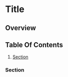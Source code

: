 [//]: # (DEFAULT TEMPLATE, Used if no others match)

[//]: # (Remove Comments when you are done)
[//]: # (What is this?)

# Title

[//]: # (Additional Information on the topic goes here)

[//]: # (What will you learn)
[//]: # (Optional)

## Overview

[//]: # (Internal navigation)
[//]: # (Navigational links may have a short description after them separated by a `-`)

## Table Of Contents

1. [Section](#section)

[//]: # (Fill As many of these as you need. Use h4 and further here, do not include h1s, h2s or h3s.)

### Section

[//]: # (Optional Section)
[//]: # (## Previous:)

[//]: # (Optional Section)
[//]: # (## Next:)
